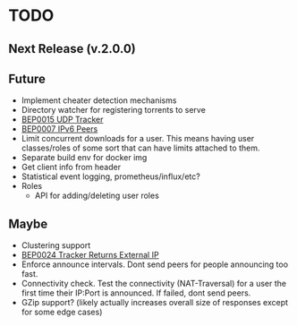 # TODO

## Next Release (v.2.0.0)
    
## Future
- Implement cheater detection mechanisms
- Directory watcher for registering torrents to serve
- [BEP0015 UDP Tracker](http://bittorrent.org/beps/bep_0015.html)
- [BEP0007 IPv6 Peers](http://bittorrent.org/beps/bep_0007.html)
- Limit concurrent downloads for a user. This means having user classes/roles of some sort that can
have limits attached to them.
- Separate build env for docker img
- Get client info from header
- Statistical event logging, prometheus/influx/etc?
- Roles
    - API for adding/deleting user roles
    
## Maybe
- Clustering support
- [BEP0024 Tracker Returns External IP](http://bittorrent.org/beps/bep_0024.html)
- Enforce announce intervals. Dont send peers for people announcing too fast.
- Connectivity check. Test the connectivity (NAT-Traversal) for a user the first time their IP:Port is
announced. If failed, dont send peers.
- GZip support? (likely actually increases overall size of responses except for some edge cases)


